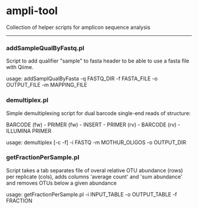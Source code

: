 # ampli-tool
Collection of helper scripts for amplicon sequence analysis


---


### addSampleQualByFastq.pl
Script to add qualifier "sample" to fasta header to be able to use a fasta file with Qiime.

usage: addSamplQualByFasta -q FASTQ_DIR -f FASTA_FILE -o OUTPUT_FILE -m MAPPING_FILE



### demultiplex.pl
Simple demultiplexing script for dual barcode single-end reads of structure:

BARCODE (fw) - PRIMER (fw) - INSERT - PRIMER (rv) - BARCODE (rv) - ILLUMINA PRIMER

usage: demultiplex [-c -f] -i FASTQ -m MOTHUR_OLIGOS -o OUTPUT_DIR



### getFractionPerSample.pl
Script takes a tab separates file of overal relative OTU abundance (rows) per replicate (cols), adds columns 'average count' and 'sum abundance' and removes OTUs below a given abundance 

usage: getFractionPerSample.pl -i INPUT_TABLE -o OUTPUT_TABLE -f FRACTION






